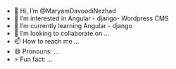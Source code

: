- 👋 Hi, I’m @MaryamDavoodiNezhad
- 👀 I’m interested in Angular - django- Wordpress CMS
- 🌱 I’m currently learning Angular - django
- 💞️ I’m looking to collaborate on ...
- 📫 How to reach me ...
- 😄 Pronouns: ...
- ⚡ Fun fact: ...

<!---
MaryamDavoodiNezhad/MaryamDavoodiNezhad is a ✨ special ✨ repository because its `README.md` (this file) appears on your GitHub profile.
You can click the Preview link to take a look at your changes.
--->
